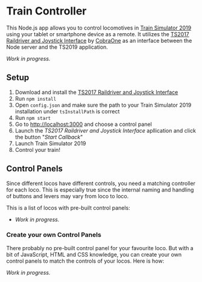 # Train Controller
This Node.js app allows you to control locomotives in [Train Simulator 2019](https://store.steampowered.com/app/24010/Train_Simulator_2019/) using your tablet or smartphone device as a remote. It utilizes the [​TS2017 Raildriver and Joystick Interface](http://forums.uktrainsim.com/viewtopic.php?f=361&t=139830&st=0&sk=t&sd=a#p1727411) by [CobraOne](http://forums.uktrainsim.com/memberlist.php?mode=viewprofile&sid=e8373e15e999669198eb2373eea8f3a6&u=282626) as an interface between the Node server and the TS2019 application.

*Work in progress.*

## Setup
1. Download and install the [​TS2017 Raildriver and Joystick Interface](https://www.dropbox.com/sh/cbwyvjrt3x6gxat/AAB5WALzXgIqxADDO1ST-rBqa?dl=0)
2. Run ``npm install``
3. Open ``config.json`` and make sure the path to your Train Simulator 2019 installation under ``tsInstallPath`` is correct
3. Run ``npm start``
4. Go to [http://localhost:3000](http://localhost:3000) and choose a control panel
5. Launch the *​TS2017 Raildriver and Joystick Interface* apllication and click the button "*Start Callback*"
6. Launch Train Simulator 2019
7. Control your train!

## Control Panels
Since different locos have different controls, you need a matching controller for each loco. This is especially true since the internal naming and handling of buttons and levers may vary from loco to loco.

This is a list of locos with pre-built control panels:

* *Work in progress.*

### Create your own Control Panels
There probably no pre-built control panel for your favourite loco. But with a bit of JavaScript, HTML and CSS knowledge, you can create your own control panels to match the controls of your locos. Here is how:

*Work in progress.*
